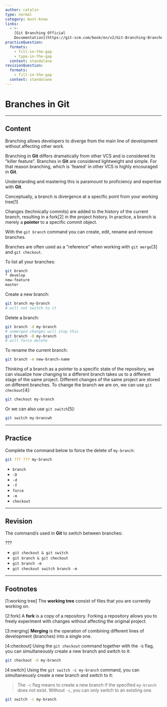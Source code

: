 ```yaml
---
author: catalin
type: normal
category: must-know
links:
  - >-
    [Git Branching Official
    Documentation](https://git-scm.com/book/en/v2/Git-Branching-Branches-in-a-Nutshell){website}
practiceQuestion:
  formats:
    - fill-in-the-gap
    - type-in-the-gap
  context: standalone
revisionQuestion:
  formats:
    - fill-in-the-gap
  context: standalone
---
```


# Branches in Git


---

## Content

Branching allows developers to diverge from the main line of development without affecting other work.

Branching in **Git** differs dramatically from other VCS and is considered its "killer feature". Branches in **Git** are considered lightweight and simple.  For that reason branching, which is 'feared' in other VCS is highly encouraged in **Git**.

Understanding and mastering this is paramount to proficiency and expertise with **Git**.

Conceptually, a branch is divergence at a specific point from your working tree[1]

Changes (technically commits) are added to the history of the current branch, resulting in a fork[2] in the project history.
In practice, a branch is merely a **pointer** to a specific commit object.

With the `git branch` command you can create, edit, rename and remove branches.

Branches are often used as a "reference" when working with `git merge`[3] and `git checkout`.

To list all your branches:

```bash
git branch
* develop
new-feature
master
```

Create a new branch:

```bash
git branch my-branch
# will not switch to it

```

Delete a branch:

```bash
git branch -d my-branch
# unmerged changes will stop this
git branch -D my-branch
# will force delete
```

To rename the current branch:

```bash
git branch -m new-branch-name

```

Thinking of a branch as a pointer to a specific state of the repository, we can visualize how changing to a different branch takes us to a different stage of the same project. Different changes of the same project are stored on different branches. To change the branch we are on, we can use `git checkout`[4]:

```bash
git checkout my-branch
```

Or we can also use `git switch`[5]:
```bash
git switch my-brancwh
```

---

## Practice

Complete the command below to force the delete of `my-branch`:

```bash
git ??? ??? my-branch
```

- `branch`
- `-D`
- `-d`
- `-f`
- `force`
- `-m`
- `checkout`


---

## Revision

The command/s used in **Git** to switch between branches:

???

- `git checkout & git switch`
- `git branch & git checkout`
- `git branch -m`
- `git checkout switch branch -m`


---

## Footnotes

[1:working tree]
The **working tree** consist of files that you are currently working on.

[2:fork]
A **fork** is a copy of a repository. Forking a repository allows you to freely experiment with changes without affecting the original project.

[3:merging]
**Merging** is the operation of combining different lines of development (branches) into a single one.

[4:checkout]
Using the `git checkout` command together with the `-b` flag, you can simultaneously create a new branch and switch to it:

```bash
git checkout -b my-branch
```

[4:switch]
Using the `git switch -c my-branch` command, you can simultaneously create a new branch and switch to it:

> The `-c` flag means to create a new branch if the specified `my-branch` does not exist. Without `-c`, you can only switch to an existing one.

```bash
git switch -c my-branch
```
